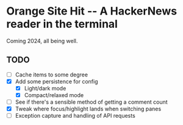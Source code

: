 # Orange Site Hit -- A HackerNews reader in the terminal

Coming 2024, all being well.

## TODO

- [ ] Cache items to some degree
- [X] Add some persistence for config
  - [X] Light/dark mode
  - [X] Compact/relaxed mode
- [ ] See if there's a sensible method of getting a comment count
- [X] Tweak where focus/highlight lands when switching panes
- [ ] Exception capture and handling of API requests

[//]: # (README.md ends here)
